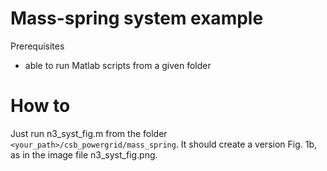 # Mass-spring system example

Prerequisites
- able to run Matlab scripts from a given folder

# How to

Just run n3_syst_fig.m from the folder `<your_path>/csb_powergrid/mass_spring`.  It should create a version Fig. 1b, as in the image file n3_syst_fig.png.
